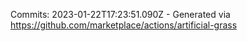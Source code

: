 Commits: 2023-01-22T17:23:51.090Z - Generated via https://github.com/marketplace/actions/artificial-grass
<br>
